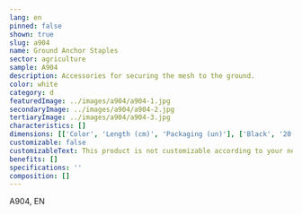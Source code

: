 ```yaml
---
lang: en
pinned: false
shown: true
slug: a904
name: Ground Anchor Staples
sector: agriculture
sample: A904
description: Accessories for securing the mesh to the ground.
color: white
category: d
featuredImage: ../images/a904/a904-1.jpg
secondaryImage: ../images/a904/a904-2.jpg
tertiaryImage: ../images/a904/a904-3.jpg
characteristics: []
dimensions: [['Color', 'Length (cm)', 'Packaging (un)'], ['Black', '20', '400']]
customizable: false
customizableText: This product is not customizable according to your needs. Contact us for more information.
benefits: []
specifications: ''
composition: []
---
```


A904, EN

